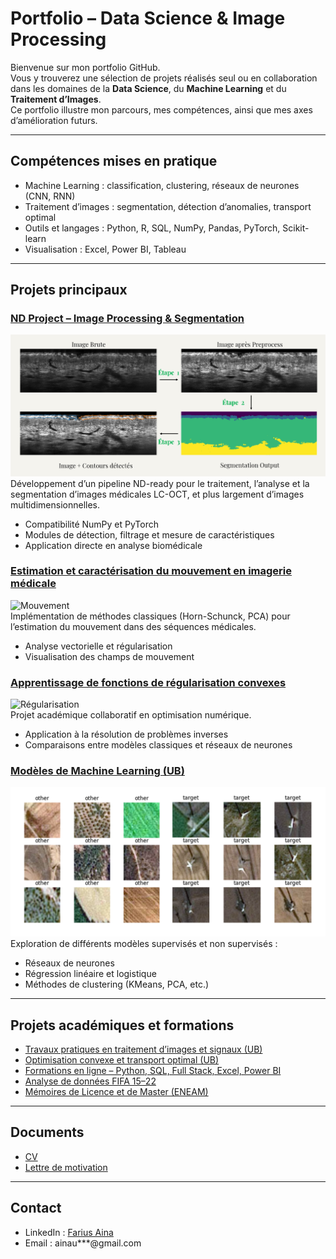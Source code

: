 # Portfolio – Data Science & Image Processing

Bienvenue sur mon portfolio GitHub.  
Vous y trouverez une sélection de projets réalisés seul ou en collaboration dans les domaines de la **Data Science**, du **Machine Learning** et du **Traitement d’Images**.  
Ce portfolio illustre mon parcours, mes compétences, ainsi que mes axes d’amélioration futurs.

---

## Compétences mises en pratique
- Machine Learning : classification, clustering, réseaux de neurones (CNN, RNN)  
- Traitement d’images : segmentation, détection d’anomalies, transport optimal  
- Outils et langages : Python, R, SQL, NumPy, Pandas, PyTorch, Scikit-learn  
- Visualisation : Excel, Power BI, Tableau  

---

## Projets principaux

### [ND Project – Image Processing & Segmentation](https://github.com/Farius0/ND_Project-.git)
![ND Project](assets/nd_project.png)  
Développement d’un pipeline ND-ready pour le traitement, l’analyse et la segmentation d’images médicales LC-OCT, et plus largement d’images multidimensionnelles.  
- Compatibilité NumPy et PyTorch  
- Modules de détection, filtrage et mesure de caractéristiques  
- Application directe en analyse biomédicale  

### [Estimation et caractérisation du mouvement en imagerie médicale](https://github.com/Farius0/Analyse_Imagerie_Medicale.git)
![Mouvement](assets/mouvement.gif)  
Implémentation de méthodes classiques (Horn-Schunck, PCA) pour l’estimation du mouvement dans des séquences médicales.  
- Analyse vectorielle et régularisation  
- Visualisation des champs de mouvement  

### [Apprentissage de fonctions de régularisation convexes](https://github.com/radiama/projet-M2-image-.git)
![Régularisation](assets/regul.png)  
Projet académique collaboratif en optimisation numérique.  
- Application à la résolution de problèmes inverses  
- Comparaisons entre modèles classiques et réseaux de neurones  

### [Modèles de Machine Learning (UB)](https://github.com/Farius0/Machine_Deep_Learning.git)
![Machine Learning](assets/ml.png)  
Exploration de différents modèles supervisés et non supervisés :  
- Réseaux de neurones  
- Régression linéaire et logistique  
- Méthodes de clustering (KMeans, PCA, etc.)  

---

## Projets académiques et formations

- [Travaux pratiques en traitement d’images et signaux (UB)](https://github.com/Farius0/TPs_Image_Signal.git)  
- [Optimisation convexe et transport optimal (UB)](https://github.com/Farius0/Optimisations.git)  
- [Formations en ligne – Python, SQL, Full Stack, Excel, Power BI](https://github.com/Farius0/Formation_Ligne.git)  
- [Analyse de données FIFA 15–22](https://github.com/Farius0/FiFA-2015_2022.git)  
- [Mémoires de Licence et de Master (ENEAM)](https://github.com/Farius0/Memoires.git)  

---

## Documents
- [CV](docs/CV_FA.pdf)  
- [Lettre de motivation](docs/LA_Farius_Aina.pdf)  

---

## Contact
- LinkedIn : [Farius Aina](https://linkedin.com/in/farius-a-716b69244)  
- Email : ainau***@gmail.com  
